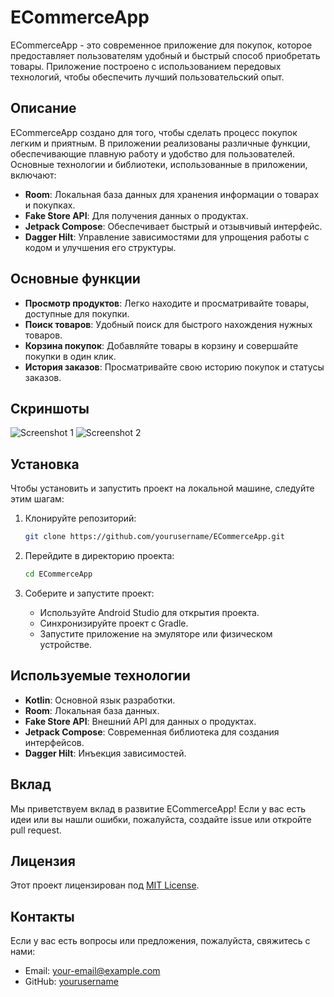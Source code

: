 
# ECommerceApp

ECommerceApp - это современное приложение для покупок, которое предоставляет пользователям удобный и быстрый способ приобретать товары. Приложение построено с использованием передовых технологий, чтобы обеспечить лучший пользовательский опыт.

## Описание

ECommerceApp создано для того, чтобы сделать процесс покупок легким и приятным. В приложении реализованы различные функции, обеспечивающие плавную работу и удобство для пользователей. Основные технологии и библиотеки, использованные в приложении, включают:

- **Room**: Локальная база данных для хранения информации о товарах и покупках.
- **Fake Store API**: Для получения данных о продуктах.
- **Jetpack Compose**: Обеспечивает быстрый и отзывчивый интерфейс.
- **Dagger Hilt**: Управление зависимостями для упрощения работы с кодом и улучшения его структуры.

## Основные функции

- **Просмотр продуктов**: Легко находите и просматривайте товары, доступные для покупки.
- **Поиск товаров**: Удобный поиск для быстрого нахождения нужных товаров.
- **Корзина покупок**: Добавляйте товары в корзину и совершайте покупки в один клик.
- **История заказов**: Просматривайте свою историю покупок и статусы заказов.

## Скриншоты

![Screenshot 1](path/to/screenshot1.png)
![Screenshot 2](path/to/screenshot2.png)

## Установка

Чтобы установить и запустить проект на локальной машине, следуйте этим шагам:

1. Клонируйте репозиторий:
   ```bash
   git clone https://github.com/yourusername/ECommerceApp.git
   ```

2. Перейдите в директорию проекта:
   ```bash
   cd ECommerceApp
   ```

3. Соберите и запустите проект:
   - Используйте Android Studio для открытия проекта.
   - Синхронизируйте проект с Gradle.
   - Запустите приложение на эмуляторе или физическом устройстве.

## Используемые технологии

- **Kotlin**: Основной язык разработки.
- **Room**: Локальная база данных.
- **Fake Store API**: Внешний API для данных о продуктах.
- **Jetpack Compose**: Современная библиотека для создания интерфейсов.
- **Dagger Hilt**: Инъекция зависимостей.

## Вклад

Мы приветствуем вклад в развитие ECommerceApp! Если у вас есть идеи или вы нашли ошибки, пожалуйста, создайте issue или откройте pull request.

## Лицензия

Этот проект лицензирован под [MIT License](LICENSE).

## Контакты

Если у вас есть вопросы или предложения, пожалуйста, свяжитесь с нами:
- Email: your-email@example.com
- GitHub: [yourusername](https://github.com/yourusername)

